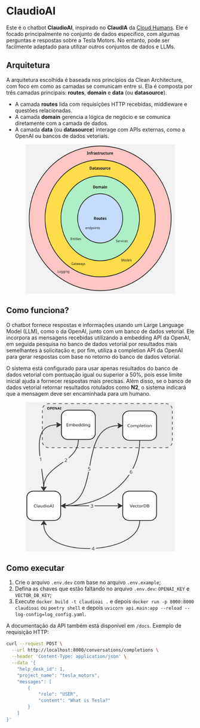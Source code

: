 # ClaudioAI

Este é o chatbot **ClaudioAI**, inspirado no **ClaudIA** da [Cloud Humans](https://www.cloudhumans.com/). Ele é focado principalmente no conjunto de dados específico, com algumas perguntas e respostas sobre a Tesla Motors. No entanto, pode ser facilmente adaptado para utilizar outros conjuntos de dados e LLMs.

## Arquitetura

A arquitetura escolhida é baseada nos princípios da Clean Architecture, com foco em como as camadas se comunicam entre si. Ela é composta por três camadas principais: **routes**, **domain** e **data** (ou **datasource**).

- A camada **routes** lida com requisições HTTP recebidas, middleware e questões relacionadas.
- A camada **domain** gerencia a lógica de negócio e se comunica diretamente com a camada de dados.
- A camada **data** (ou **datasource**) interage com APIs externas, como a OpenAI ou bancos de dados vetoriais.

<p align="center">
    <img src="./docs/architecture.jpg" width="400" height="400">
</p>

## Como funciona?

O chatbot fornece respostas e informações usando um Large Language Model (LLM), como o da OpenAI, junto com um banco de dados vetorial. Ele incorpora as mensagens recebidas utilizando a embedding API da OpenAI, em seguida pesquisa no banco de dados vetorial por resultados mais semelhantes à solicitação e, por fim, utiliza a completion API da OpenAI para gerar respostas com base no retorno do banco de dados vetorial.

O sistema está configurado para usar apenas resultados do banco de dados vetorial com pontuação igual ou superior a 50%, pois esse limite inicial ajuda a fornecer respostas mais precisas. Além disso, se o banco de dados vetorial retornar resultados rotulados como **N2**, o sistema indicará que a mensagem deve ser encaminhada para um humano.

<p align="center">
    <img src="./docs/flow.jpg" width="400" height="400">
</p>

## Como executar

1. Crie o arquivo `.env.dev` com base no arquivo `.env.example`;
2. Defina as chaves que estão faltando no arquivo `.env.dev`: `OPENAI_KEY` e `VECTOR_DB_KEY`;
3. Execute `docker build -t claudioai .` e depois `docker run -p 8000:8000 claudioai` ou `poetry shell` e depois `uvicorn api.main:app --reload --log-config=log_config.yaml`.

A documentação da API também está disponível em `/docs`. Exemplo de requisição HTTP:

```bash
curl --request POST \
  --url http://localhost:8000/conversations/completions \
  --header 'Content-Type: application/json' \
  --data '{
	"help_desk_id": 1,
	"project_name": "tesla_motors",
	"messages": [
		{
			"role": "USER",
			"content": "What is Tesla?"
		}
	]
}'
```

